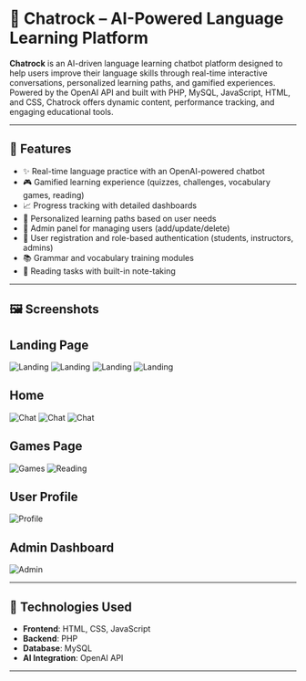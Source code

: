 # 🧠 Chatrock – AI-Powered Language Learning Platform

**Chatrock** is an AI-driven language learning chatbot platform designed to help users improve their language skills through real-time interactive conversations, personalized learning paths, and gamified experiences. Powered by the OpenAI API and built with PHP, MySQL, JavaScript, HTML, and CSS, Chatrock offers dynamic content, performance tracking, and engaging educational tools.

---

## 🌟 Features

- ✨ Real-time language practice with an OpenAI-powered chatbot
- 🎮 Gamified learning experience (quizzes, challenges, vocabulary games, reading)
- 📈 Progress tracking with detailed dashboards
- 🧠 Personalized learning paths based on user needs
- 👥 Admin panel for managing users (add/update/delete)
- 🔐 User registration and role-based authentication (students, instructors, admins)
- 📚 Grammar and vocabulary training modules
- 📃 Reading tasks with built-in note-taking

---

## 🖼️ Screenshots

## Landing Page
![Landing](assets/landing_page1.png)
![Landing](assets/landing_page2.png)
![Landing](assets/landing_page3.png)
![Landing](assets/landing_page4.png)

## Home
![Chat](assets/home.png)
![Chat](assets/home_with_chat.png)
![Chat](assets/who_are_you_question.JPG)

## Games Page
![Games](assets/games_page.png)
![Reading](assets/reading_exercise.png)

## User Profile
![Profile](assets/user_profile.JPG)

## Admin Dashboard
![Admin](assets/admin.png)

---

## 🧪 Technologies Used

- **Frontend**: HTML, CSS, JavaScript
- **Backend**: PHP
- **Database**: MySQL
- **AI Integration**: OpenAI API

---
